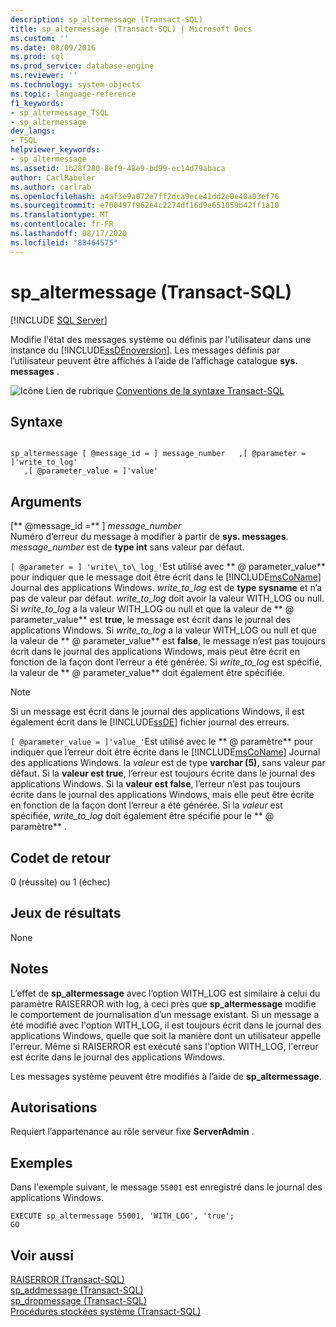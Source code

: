 ```yaml
---
description: sp_altermessage (Transact-SQL)
title: sp_altermessage (Transact-SQL) | Microsoft Docs
ms.custom: ''
ms.date: 08/09/2016
ms.prod: sql
ms.prod_service: database-engine
ms.reviewer: ''
ms.technology: system-objects
ms.topic: language-reference
f1_keywords:
- sp_altermessage_TSQL
- sp_altermessage
dev_langs:
- TSQL
helpviewer_keywords:
- sp_altermessage
ms.assetid: 1b28f280-8ef9-48e9-bd99-ec14d79abaca
author: CarlRabeler
ms.author: carlrab
ms.openlocfilehash: a4af3e9a072e7ff2dca9ece41dd2e0e40a03ef76
ms.sourcegitcommit: e700497f962e4c2274df16d9e651059b42ff1a10
ms.translationtype: MT
ms.contentlocale: fr-FR
ms.lasthandoff: 08/17/2020
ms.locfileid: "88464575"
---
```

# <a name="sp_altermessage-transact-sql"></a>sp_altermessage (Transact-SQL)
[!INCLUDE [SQL Server](../../includes/applies-to-version/sqlserver.md)]

  Modifie l'état des messages système ou définis par l'utilisateur dans une instance du [!INCLUDE[ssDEnoversion](../../includes/ssdenoversion-md.md)]. Les messages définis par l’utilisateur peuvent être affichés à l’aide de l’affichage catalogue **sys. messages** .  

  
 ![Icône Lien de rubrique](../../database-engine/configure-windows/media/topic-link.gif "Icône du lien de rubrique") [Conventions de la syntaxe Transact-SQL](../../t-sql/language-elements/transact-sql-syntax-conventions-transact-sql.md)  
  
## <a name="syntax"></a>Syntaxe  
  
```  
  
sp_altermessage [ @message_id = ] message_number   ,[ @parameter = ]'write_to_log'  
   ,[ @parameter_value = ]'value'   
```  
  
## <a name="arguments"></a>Arguments  
 [** @message_id =** ] *message_number*  
 Numéro d’erreur du message à modifier à partir de **sys. messages**. *message_number* est de **type int** sans valeur par défaut.  
  
`[ @parameter = ] 'write\_to\_log_'`Est utilisé avec ** \@ parameter_value** pour indiquer que le message doit être écrit dans le [!INCLUDE[msCoName](../../includes/msconame-md.md)] Journal des applications Windows. *write_to_log* est de **type sysname** et n’a pas de valeur par défaut. *write_to_log* doit avoir la valeur WITH_LOG ou null. Si *write_to_log* a la valeur WITH_LOG ou null et que la valeur de ** \@ parameter_value** est **true**, le message est écrit dans le journal des applications Windows. Si *write_to_log* a la valeur WITH_LOG ou null et que la valeur de ** \@ parameter_value** est **false**, le message n’est pas toujours écrit dans le journal des applications Windows, mais peut être écrit en fonction de la façon dont l’erreur a été générée. Si *write_to_log* est spécifié, la valeur de ** \@ parameter_value** doit également être spécifiée.  
  
> [!NOTE]  
>  Si un message est écrit dans le journal des applications Windows, il est également écrit dans le [!INCLUDE[ssDE](../../includes/ssde-md.md)] fichier journal des erreurs.  
  
`[ @parameter_value = ]'value_'`Est utilisé avec le ** \@ paramètre** pour indiquer que l’erreur doit être écrite dans le [!INCLUDE[msCoName](../../includes/msconame-md.md)] Journal des applications Windows. la *valeur* est de type **varchar (5)**, sans valeur par défaut. Si la **valeur est true**, l’erreur est toujours écrite dans le journal des applications Windows. Si la **valeur est false**, l’erreur n’est pas toujours écrite dans le journal des applications Windows, mais elle peut être écrite en fonction de la façon dont l’erreur a été générée. Si la *valeur* est spécifiée, *write_to_log* doit également être spécifié pour le ** \@ paramètre** .  
  
## <a name="return-code-values"></a>Codet de retour  
 0 (réussite) ou 1 (échec)  
  
## <a name="result-sets"></a>Jeux de résultats  
 None  
  
## <a name="remarks"></a>Notes  
 L’effet de **sp_altermessage** avec l’option WITH_LOG est similaire à celui du paramètre RAISERROR with log, à ceci près que **sp_altermessage** modifie le comportement de journalisation d’un message existant. Si un message a été modifié avec l'option WITH_LOG, il est toujours écrit dans le journal des applications Windows, quelle que soit la manière dont un utilisateur appelle l'erreur. Même si RAISERROR est exécuté sans l'option WITH_LOG, l'erreur est écrite dans le journal des applications Windows.  
  
 Les messages système peuvent être modifiés à l’aide de **sp_altermessage**.  
  
## <a name="permissions"></a>Autorisations  
 Requiert l’appartenance au rôle serveur fixe **ServerAdmin** .  
  
## <a name="examples"></a>Exemples  
 Dans l'exemple suivant, le message `55001` est enregistré dans le journal des applications Windows.  
  
```  
EXECUTE sp_altermessage 55001, 'WITH_LOG', 'true';  
GO  
```  
  
## <a name="see-also"></a>Voir aussi  
 [RAISERROR &#40;Transact-SQL&#41;](../../t-sql/language-elements/raiserror-transact-sql.md)   
 [sp_addmessage &#40;Transact-SQL&#41;](../../relational-databases/system-stored-procedures/sp-addmessage-transact-sql.md)   
 [sp_dropmessage &#40;Transact-SQL&#41;](../../relational-databases/system-stored-procedures/sp-dropmessage-transact-sql.md)   
 [Procédures stockées système &#40;Transact-SQL&#41;](../../relational-databases/system-stored-procedures/system-stored-procedures-transact-sql.md)  
  
  
